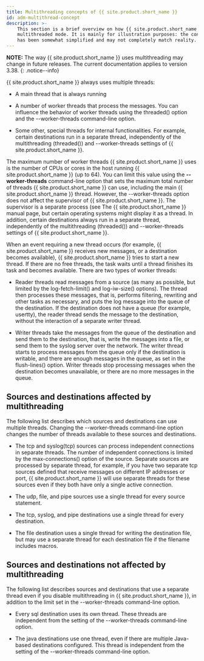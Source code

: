 ```yaml
---
title: Multithreading concepts of {{ site.product.short_name }}
id: adm-multithread-concept
description: >-
    This section is a brief overview on how {{ site.product.short_name }} works in
    multithreaded mode. It is mainly for illustration purposes: the concept
    has been somewhat simplified and may not completely match reality.
---
```


**NOTE:** The way {{ site.product.short_name }} uses multithreading may change in future
releases. The current documentation applies to version 3.38.
{: .notice--info}

{{ site.product.short_name }} always uses multiple threads:

- A main thread that is always running

- A number of worker threads that process the messages. You can
    influence the behavior of worker threads using the threaded() option
    and the \--worker-threads command-line option.

- Some other, special threads for internal functionalities. For
    example, certain destinations run in a separate thread,
    independently of the multithreading (threaded()) and
    \--worker-threads settings of {{ site.product.short_name }}.

The maximum number of worker threads {{ site.product.short_name }} uses is the number of
CPUs or cores in the host running {{ site.product.short_name }} (up to 64). You can
limit this value using the **\--worker-threads** command-line option
that sets the maximum total number of threads {{ site.product.short_name }} can use,
including the main {{ site.product.short_name }} thread. However, the \--worker-threads
option does not affect the supervisor of {{ site.product.short_name }}. The supervisor
is a separate process (see The {{ site.product.short_name }} manual page,
but certain operating systems might display it as a thread. In
addition, certain destinations always run in a separate thread,
independently of the multithreading (threaded()) and \--worker-threads
settings of {{ site.product.short_name }}.

When an event requiring a new thread occurs (for example, {{ site.product.short_name }}
receives new messages, or a destination becomes available), {{ site.product.short_name }} tries to start a new thread. If there are no free threads, the task
waits until a thread finishes its task and becomes available. There are
two types of worker threads:

- Reader threads read messages from a source (as many as possible, but
    limited by the log-fetch-limit() and log-iw-size() options). The
    thread then processes these messages, that is, performs filtering,
    rewriting and other tasks as necessary, and puts the log message
    into the queue of the destination. If the destination does not have
    a queue (for example, usertty), the reader thread sends the message
    to the destination, without the interaction of a separate writer
    thread.

- Writer threads take the messages from the queue of the destination
    and send them to the destination, that is, write the messages into a
    file, or send them to the syslog server over the network. The writer
    thread starts to process messages from the queue only if the
    destination is writable, and there are enough messages in the queue,
    as set in the flush-lines() option. Writer threads stop processing
    messages when the destination becomes unavailable, or there are no
    more messages in the queue.

## Sources and destinations affected by multithreading

The following list describes which sources and destinations can use
multiple threads. Changing the \--worker-threads command-line option
changes the number of threads available to these sources and
destinations.

- The tcp and syslog(tcp) sources can process independent connections
    in separate threads. The number of independent connections is
    limited by the max-connections() option of the source. Separate
    sources are processed by separate thread, for example, if you have
    two separate tcp sources defined that receive messages on different
    IP addresses or port, {{ site.product.short_name }} will use separate threads for
    these sources even if they both have only a single active
    connection.

- The udp, file, and pipe sources use a single thread for every source
    statement.

- The tcp, syslog, and pipe destinations use a single thread for every
    destination.

- The file destination uses a single thread for writing the
    destination file, but may use a separate thread for each destination
    file if the filename includes macros.

## Sources and destinations not affected by multithreading

The following list describes sources and destinations that use a
separate thread even if you disable multithreading in {{ site.product.short_name }}, in
addition to the limit set in the \--worker-threads command-line option.

- Every sql destination uses its own thread. These threads are
    independent from the setting of the \--worker-threads command-line
    option.

- The java destinations use one thread, even if there are multiple
    Java-based destinations configured. This thread is independent from
    the setting of the \--worker-threads command-line option.
